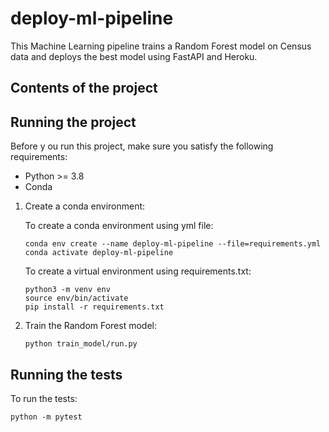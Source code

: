 # deploy-ml-pipeline

This Machine Learning pipeline trains a Random Forest model on Census data and deploys the best model using FastAPI and Heroku.

## Contents of the project

## Running the project

Before y ou run this project, make sure you satisfy the following requirements:

* Python >= 3.8
* Conda


1. Create a conda environment:
   
   To create a conda environment using yml file:

   ```
   conda env create --name deploy-ml-pipeline --file=requirements.yml
   conda activate deploy-ml-pipeline
   ```

   To create a virtual environment using requirements.txt:

   ```
   python3 -m venv env
   source env/bin/activate
   pip install -r requirements.txt
   ```

2. Train the Random Forest model:

   ```
   python train_model/run.py
   ```

## Running the tests

To run the tests:

```
python -m pytest
```

